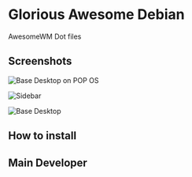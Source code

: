 # Glorious Awesome Debian

AwesomeWM Dot files 

## Screenshots

![Base Desktop on POP OS](scrrenshots/snap1.png)

![Sidebar](scrrenshots/snap2.png)

![Base Desktop](scrrenshots/snap3.png)

## How to install

## Main Developer

